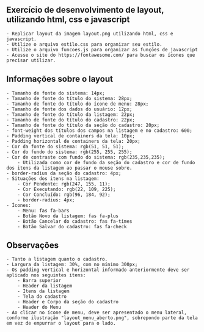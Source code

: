 ## Exercício de desenvolvimento de layout, utilizando html, css e javascript
    
    - Replicar layout da imagem layout.png utilizando html, css e javascript.
    - Utilize o arquivo estilo.css para organizar seu estilo.
    - Utilize o arquivo funcoes.js para organizar as funções de javascript
    - Acesse o site do https://fontawesome.com/ para buscar os ícones que precisar utilizar.

## Informações sobre o layout

    - Tamanho de fonte do sistema: 14px;
    - Tamanho de fonte do título do sistema: 28px;
    - Tamanho de fonte do título do ícone de menu: 28px;
    - Tamanho de fonte dos dados do usuário: 12px;
    - Tamanho de fonte do título da listagem: 22px;
    - Tamanho de fonte do título do cadastro: 22px;
    - Tamanho de fonte do título da seção do cadastro: 20px;
    - font-weight dos títulos dos campos na listagem e no cadastro: 600;
    - Padding vertical de containers da tela: 10px;
    - Padding horizontal de containers da tela: 20px;
    - Cor da fonte do sistema: rgb(51, 51, 51);
    - Cor do fundo do sistema: rgb(255, 255, 255);
    - Cor de contraste com fundo do sistema: rgb(235,235,235);
        - Utilizada como cor de fundo da seção do cadastro e cor de fundo dos itens da listagem ao passar o mouse sobre.
    - border-radius da seção do cadastro: 4px;
    - Situações dos itens na listagem:
        - Cor Pendente: rgb(247, 155, 11);
        - Cor Executando: rgb(22, 109, 225);
        - Cor Concluído: rgb(96, 184, 92);
        - border-radius: 4px;
    - Ícones:
        - Menu: fas fa-bars
        - Botão Novo da listagem: fas fa-plus
        - Botão Cancelar do cadastro: fas fa-times
        - Botão Salvar do cadastro: fas fa-check

## Observações
    - Tanto a listagem quanto o cadastro.
    - Largura da listagem: 30%, com no mínimo 300px;
    - Os padding vertical e horizontal informado anteriormente deve ser aplicado nos seguintes itens:
        - Barra superior
        - Header da listagem
        - Itens da listagem
        - Tela do cadastro
        - Header e Corpo da seção do cadastro
        - Header do Menu
    - Ao clicar no ícone de menu, deve ser apresentado o menu lateral, conforme ilustração "layout_menu_aberto.png", sobrepondo parte da tela em vez de empurrar o layout para o lado.